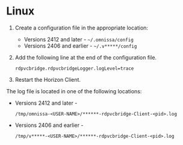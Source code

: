 # Linux

1.  Create a configuration file in the appropriate location:

    - Versions 2412 and later -  `~/.omnissa/config`
    - Versions 2406 and earlier -  `~/.v*****/config`

1.  Add the following line at the end of the configuration file.
    ```
    rdpvcbridge.rdpvcbridgeLogger.logLevel=trace
    ```

1.  Restart the Horizon Client.

The log file is located in one of the following locations:

- Versions 2412 and later -  
    ```
    /tmp/omnissa-<USER-NAME>/******-rdpvcbridge-Client-<pid>.log
    ```
- Versions 2406 and earlier -  
    ```
    /tmp/v*****-<USER-NAME>/******-rdpvcbridge-Client-<pid>.log
    ```

